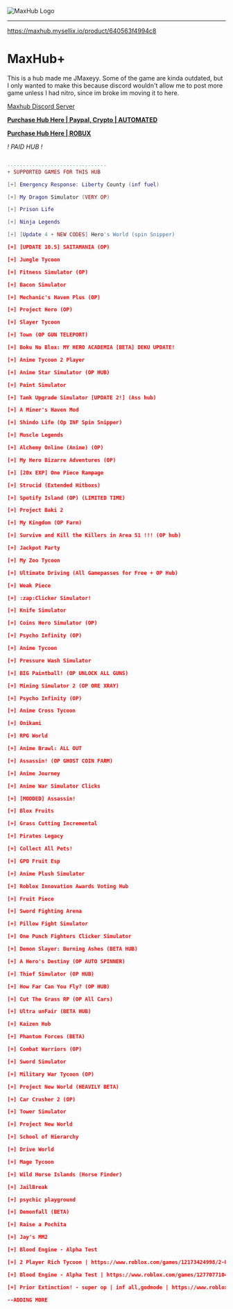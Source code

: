 <img src="https://pbs.twimg.com/media/FZtIhp9XwAAdXdj?format=jpg&name=large" alt="MaxHub Logo">


--------------------------------

https://maxhub.mysellix.io/product/640563f4994c8

# **MaxHub+**
This is a hub made me JMaxeyy. Some of the game are kinda outdated, but I only wanted to make this because discord wouldn't allow me to post more game unless I had nitro, since im broke im moving it to here.

<a href="https://discord.gg/gDjfpqVrHa">Maxhub Discord Server</a>

<a href="https://maxhub.mysellix.io/">**Purchase Hub Here | Paypal, Crypto | AUTOMATED**</a>

<a href="https://www.roblox.com/catalog/10382236962/MaxHub">**Purchase Hub Here | ROBUX**</a>

*! PAID HUB !*
```lua

--------------------------------
+ SUPPORTED GAMES FOR THIS HUB

[+] Emergency Response: Liberty County (inf fuel)

[+] My Dragon Simulator (VERY OP)

[+] Prison Life

[+] Ninja Legends

[+] [Update 4 + NEW CODES] Hero's World (spin Snipper)

[+] [UPDATE 10.5] SAITAMANIA (OP)

[+] Jungle Tycoon

[+] Fitness Simulator (OP)

[+] Bacon Simulator

[+] Mechanic's Haven Plus (OP)

[+] Project Hero (OP)

[+] Slayer Tycoon

[+] Town (OP GUN TELEPORT)

[+] Boku No Blox: MY HERO ACADEMIA [BETA] DEKU UPDATE!

[+] Anime Tycoon 2 Player

[+] Anime Star Simulator (OP HUB)

[+] Paint Simulator

[+] Tank Upgrade Simulator [UPDATE 2!] (Ass hub)

[+] A Miner's Haven Mod

[+] Shindo Life (Op INF Spin Snipper)

[+] Muscle Legends

[+] Alchemy Online (Anime) (OP)

[+] My Hero Bizarre Adventures (OP)

[+] [20x EXP] One Piece Rampage

[+] Strucid (Extended Hitboxs)

[+] Spotify Island (OP) (LIMITED TIME)

[+] Project Baki 2

[+] My Kingdom (OP Farm)

[+] Survive and Kill the Killers in Area 51 !!! (OP hub)

[+] Jackpot Party

[+] My Zoo Tycoon

[+] Ultimate Driving (All Gamepasses for Free + OP Hub)

[+] Weak Piece

[+] :zap:Clicker Simulator!

[+] Knife Simulator

[+] Coins Hero Simulator (OP)

[+] Psycho Infinity (OP)

[+] Anime Tycoon

[+] Pressure Wash Simulator

[+] BIG Paintball! (OP UNLOCK ALL GUNS)

[+] Mining Simulator 2 (OP ORE XRAY)

[+] Psycho Infinity (OP)

[+] Anime Cross Tycoon

[+] Onikami

[+] RPG World

[+] Anime Brawl: ALL OUT

[+] Assassin! (OP GHOST COIN FARM)

[+] Anime Journey

[+] Anime War Simulator Clicks

[+] [MODDED] Assassin!

[+] Blox Fruits

[+] Grass Cutting Incremental

[+] Pirates Legacy

[+] Collect All Pets!

[+] GPO Fruit Esp

[+] Anime Plush Simulator

[+] Roblox Innovation Awards Voting Hub

[+] Fruit Piece

[+] Sword Fighting Arena

[+] Pillow Fight Simulator

[+] One Punch Fighters Clicker Simulator

[+] Demon Slayer: Burning Ashes (BETA HUB)

[+] A Hero's Destiny (OP AUTO SPINNER)

[+] Thief Simulator (OP HUB)

[+] How Far Can You Fly? (OP HUB)

[+] Cut The Grass RP (OP All Cars)

[+] Ultra unFair (BETA HUB)

[+] Kaizen Hub

[+] Phantom Forces (BETA)

[+] Combat Warriors (OP)

[+] Sword Simulator

[+] Military War Tycoon (OP)

[+] Project New World (HEAVILY BETA)

[+] Car Crusher 2 (OP)

[+] Tower Simulator

[+] Project New World

[+] School of Hierarchy

[+] Drive World

[+] Mage Tycoon

[+] Wild Horse Islands (Horse Finder)

[+] JailBreak

[+] psychic playground

[+] Demonfall (BETA)

[+] Raise a Pochita

[+] Jay's MM2

[+] Blood Engine - Alpha Test

[+] 2 Player Rich Tycoon | https://www.roblox.com/games/12173424998/2-Player-Rich-Tycoon

[+] Blood Engine - Alpha Test | https://www.roblox.com/games/12770771049/Blood-Engine-Alpha-Test

[+] Prior Extinction! - super op | inf all,godmode | https://www.roblox.com/games/6698800091/Prior-Extinction

--ADDING MORE
```

